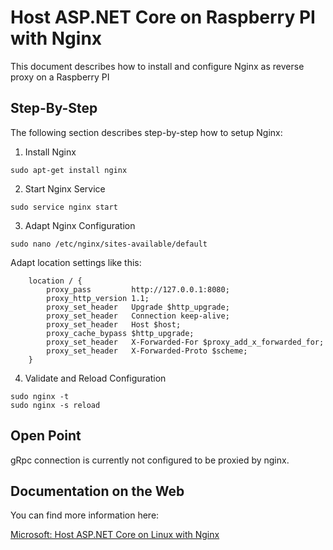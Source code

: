 # Host ASP.NET Core on Raspberry PI with Nginx

This document describes how to install and configure Nginx as reverse proxy on a Raspberry PI

## Step-By-Step
The following section describes step-by-step how to setup Nginx:

1. Install Nginx
```
sudo apt-get install nginx
```

2. Start Nginx Service
```
sudo service nginx start
```

3. Adapt Nginx Configuration
```
sudo nano /etc/nginx/sites-available/default
```
Adapt location settings like this:
```
    location / {
        proxy_pass         http://127.0.0.1:8080;
        proxy_http_version 1.1;
        proxy_set_header   Upgrade $http_upgrade;
        proxy_set_header   Connection keep-alive;
        proxy_set_header   Host $host;
        proxy_cache_bypass $http_upgrade;
        proxy_set_header   X-Forwarded-For $proxy_add_x_forwarded_for;
        proxy_set_header   X-Forwarded-Proto $scheme;
    }
```
4. Validate and Reload Configuration
```
sudo nginx -t
sudo nginx -s reload
```
## Open Point

gRpc connection is currently not configured to be proxied by nginx.

## Documentation on the Web
You can find more information here:

[Microsoft: Host ASP.NET Core on Linux with Nginx](https://docs.microsoft.com/en-us/aspnet/core/host-and-deploy/linux-nginx?view=aspnetcore-5.0)
